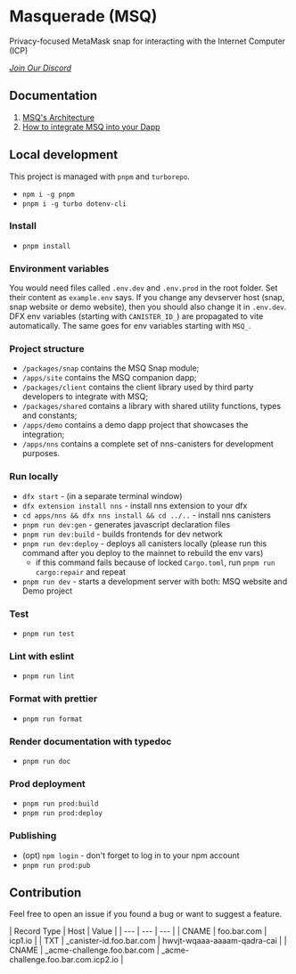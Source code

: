 # Masquerade (MSQ)

Privacy-focused MetaMask snap for interacting with the Internet Computer (ICP)

*[Join Our Discord](https://discord.gg/N7kUfMfvA8)*

## Documentation

1. [MSQ's Architecture](./documentation/architecture.md)
2. [How to integrate MSQ into your Dapp](./documentation/integration.md)

## Local development

This project is managed with `pnpm` and `turborepo`.

* `npm i -g pnpm`
* `pnpm i -g turbo dotenv-cli`

### Install

* `pnpm install`

### Environment variables

You would need files called `.env.dev` and `.env.prod` in the root folder. Set their content as `example.env` says.
If you change any devserver host (snap, snap website or demo website), then you should also change it in `.env.dev`.
DFX env variables (starting with `CANISTER_ID_`) are propagated to vite automatically. The same goes for env variables starting with `MSQ_`.

### Project structure

* `/packages/snap` contains the MSQ Snap module;
* `/apps/site` contains the MSQ companion dapp;
* `/packages/client` contains the client library used by third party developers to integrate with MSQ;
* `/packages/shared` contains a library with shared utility functions, types and constants;
* `/apps/demo` contains a demo dapp project that showcases the integration;
* `/apps/nns` contains a complete set of nns-canisters for development purposes.

### Run locally

* `dfx start` - (in a separate terminal window)
* `dfx extension install nns` - install nns extension to your dfx
* `cd apps/nns && dfx nns install && cd ../..` - install nns canisters
* `pnpm run dev:gen` - generates javascript declaration files
* `pnpm run dev:build` - builds frontends for dev network 
* `pnpm run dev:deploy` - deploys all canisters locally (please run this command after you deploy to the mainnet to rebuild the env vars)
  * if this command fails because of locked `Cargo.toml`, run `pnpm run cargo:repair` and repeat
* `pnpm run dev` - starts a development server with both: MSQ website and Demo project

### Test

* `pnpm run test`

### Lint with eslint

* `pnpm run lint`

### Format with prettier

* `pnpm run format`

### Render documentation with typedoc

* `pnpm run doc`

### Prod deployment

* `pnpm run prod:build`
* `pnpm run prod:deploy`

### Publishing

* (opt) `npm login` - don't forget to log in to your npm account
* `pnpm run prod:pub`

## Contribution

Feel free to open an issue if you found a bug or want to suggest a feature.

| Record Type | Host | Value | | --- | --- | --- | 
| CNAME | foo.bar.com | icp1.io | 
| TXT | _canister-id.foo.bar.com | hwvjt-wqaaa-aaaam-qadra-cai | 
| CNAME | _acme-challenge.foo.bar.com | _acme-challenge.foo.bar.com.icp2.io |